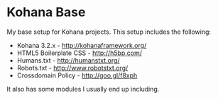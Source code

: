 Kohana Base
=================

My base setup for Kohana projects.  This setup includes the following:

+ Kohana 3.2.x - http://kohanaframework.org/
+ HTML5 Boilerplate CSS - http://h5bp.com/
+ Humans.txt - http://humanstxt.org/
+ Robots.txt - http://www.robotstxt.org/
+ Crossdomain Policy - http://goo.gl/f8xph

It also has some modules I usually end up including.